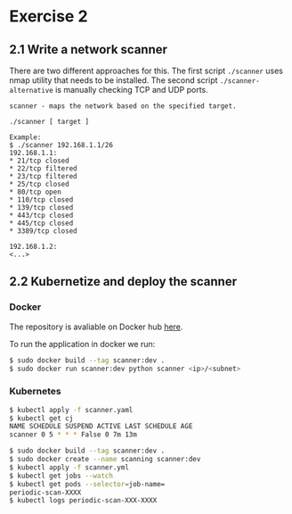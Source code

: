 # Exercise 2
## 2.1 Write a network scanner
There are two different approaches for this. The first script ```./scanner``` uses nmap utility that needs to be installed. The second script ```./scanner-alternative``` is manually checking TCP and UDP ports.

```
scanner - maps the network based on the specified target.

./scanner [ target ]

Example:
$ ./scanner 192.168.1.1/26
192.168.1.1:
* 21/tcp closed
* 22/tcp filtered
* 23/tcp filtered
* 25/tcp closed
* 80/tcp open
* 110/tcp closed
* 139/tcp closed
* 443/tcp closed
* 445/tcp closed
* 3389/tcp closed

192.168.1.2:
<...>
```

## 2.2 Kubernetize and deploy the scanner
### Docker
The repository is avaliable on Docker hub [here](https://hub.docker.com/repository/docker/nullptr123/network-scanner).

To run the application in docker we run:
```bash
$ sudo docker build --tag scanner:dev .
$ sudo docker run scanner:dev python scanner <ip>/<subnet>
```

### Kubernetes

```bash
$ kubectl apply -f scanner.yaml
$ kubectl get cj
NAME SCHEDULE SUSPEND ACTIVE LAST SCHEDULE AGE
scanner 0 5 * * * False 0 7m 13m
```

```bash
$ sudo docker build --tag scanner:dev .
$ sudo docker create --name scanning scanner:dev
$ kubectl apply -f scanner.yml
$ kubectl get jobs --watch
$ kubectl get pods --selector=job-name=
periodic-scan-XXXX
$ kubectl logs periodic-scan-XXX-XXXX
```